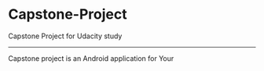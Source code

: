 # Capstone-Project
Capstone Project for Udacity study

----

Capstone project is an Android application for Your 
